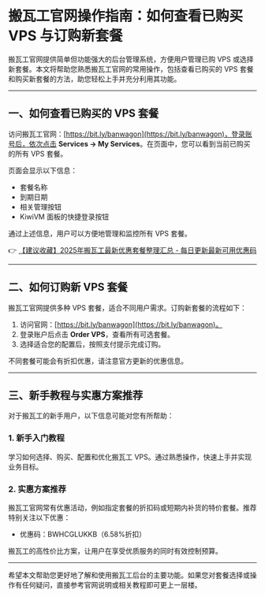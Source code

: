 # 搬瓦工官网操作指南：如何查看已购买 VPS 与订购新套餐

搬瓦工官网提供简单但功能强大的后台管理系统，方便用户管理已购 VPS 或选择新套餐。本文将帮助您熟悉搬瓦工官网的常用操作，包括查看已购买的 VPS 套餐和购买新套餐的方法，助您轻松上手并充分利用其功能。

---

## 一、如何查看已购买的 VPS 套餐

访问搬瓦工官网：[https://bit.ly/banwagon](https://bit.ly/banwagon)，登录账号后，依次点击 **Services -> My Services**。在页面中，您可以看到当前已购买的所有 VPS 套餐。

页面会显示以下信息：
- 套餐名称
- 到期日期
- 相关管理按钮
- KiwiVM 面板的快捷登录按钮

通过上述信息，用户可以方便地管理和监控所有 VPS 套餐。

👉 [【建议收藏】2025年搬瓦工最新优惠套餐整理汇总 - 每日更新最新可用优惠码](https://bit.ly/banwagon)

---

## 二、如何订购新 VPS 套餐

搬瓦工官网提供多种 VPS 套餐，适合不同用户需求。订购新套餐的流程如下：
1. 访问官网：[https://bit.ly/banwagon](https://bit.ly/banwagon)。
2. 登录账户后点击 **Order VPS**，查看所有可选套餐。
3. 选择适合您的配置后，按照支付提示完成订购。

不同套餐可能会有折扣优惠，请注意官方更新的优惠信息。

---

## 三、新手教程与实惠方案推荐

对于搬瓦工的新手用户，以下信息可能对您有所帮助：

### 1. 新手入门教程
学习如何选择、购买、配置和优化搬瓦工 VPS。通过熟悉操作，快速上手并实现业务目标。

### 2. 实惠方案推荐
搬瓦工官网常有优惠活动，例如指定套餐的折扣码或短期内补货的特价套餐。推荐特别关注以下优惠：
- 优惠码：BWHCGLUKKB（6.58%折扣）

搬瓦工的高性价比方案，让用户在享受优质服务的同时有效控制预算。

---

希望本文帮助您更好地了解和使用搬瓦工后台的主要功能。如果您对套餐选择或操作有任何疑问，直接参考官网说明或相关教程即可更上一层楼。